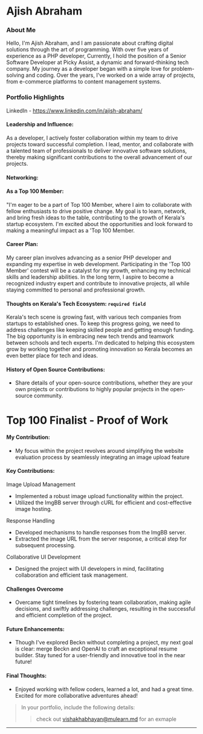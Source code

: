 # Ajish Abraham

### About Me

Hello, 
I'm Ajish Abraham, and I am passionate about crafting digital solutions through the art of programming. With over five years of experience as a PHP developer, Currently, I hold the position of a Senior Software Developer at Picky Assist, a dynamic and forward-thinking tech company.
My journey as a developer began with a simple love for problem-solving and coding. Over the years, I've worked on a wide array of projects, from e-commerce platforms to content management systems.

### Portfolio Highlights

LinkedIn - https://www.linkedin.com/in/ajish-abraham/

#### Leadership and Influence: 

As a developer, I actively foster collaboration within my team to drive projects toward successful completion. I lead, mentor, and collaborate with a talented team of professionals to deliver innovative software solutions, thereby making significant contributions to the overall advancement of our projects.

#### Networking: 

#### As a Top 100 Member: 

"I'm eager to be a part of Top 100 Member, where I aim to collaborate with fellow enthusiasts to drive positive change. My goal is to learn, network, and bring fresh ideas to the table, contributing to the growth of Kerala's startup ecosystem. I'm excited about the opportunities and look forward to making a meaningful impact as a 'Top 100 Member.

#### Career Plan: 

My career plan involves advancing as a senior PHP developer and expanding my expertise in web development. Participating in the 'Top 100 Member' contest will be a catalyst for my growth, enhancing my technical skills and leadership abilities. In the long term, I aspire to become a recognized industry expert and contribute to innovative projects, all while staying committed to personal and professional growth.

#### Thoughts on Kerala's Tech Ecosystem: `required field`

Kerala's tech scene is growing fast, with various tech companies from startups to established ones. To keep this progress going, we need to address challenges like keeping skilled people and getting enough funding. The big opportunity is in embracing new tech trends and teamwork between schools and tech experts. I'm dedicated to helping this ecosystem grow by working together and promoting innovation so Kerala becomes an even better place for tech and ideas.

#### History of Open Source Contributions:

- Share details of your open-source contributions, whether they are your own projects or contributions to highly popular projects in the open-source community.

# Top 100 Finalist -  Proof of Work

#### My Contribution:
- My focus within the project revolves around simplifying the website evaluation process by seamlessly integrating an image upload feature

#### Key Contributions:

Image Upload Management
- Implemented a robust image upload functionality within the project.
- Utilized the ImgBB server through cURL for efficient and cost-effective image hosting.

Response Handling
- Developed mechanisms to handle responses from the ImgBB server.
- Extracted the image URL from the server response, a critical step for subsequent processing.

Collaborative UI Development
- Designed the project with UI developers in mind, facilitating collaboration and efficient task management.

#### Challenges Overcome
- Overcame tight timelines by fostering team collaboration, making agile decisions, and swiftly addressing challenges, resulting in the successful and efficient completion of the project.

#### Future Enhancements:
- Though I've explored Beckn without completing a project, my next goal is clear: merge Beckn and OpenAI to craft an exceptional resume builder. Stay tuned for a user-friendly and innovative tool in the near future!
#### Final Thoughts:
- Enjoyed working with fellow coders, learned a lot, and had a great time. Excited for more collaborative adventures ahead!

> In your portfolio, include the following details:
>> check out [vishakhabhayan@mulearn.md](./profile/vishakhabhayan@mulearn.md) for an exmaple

---
